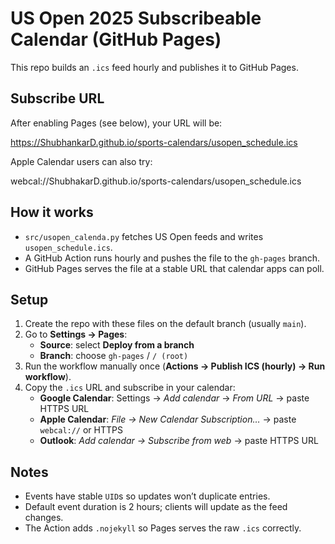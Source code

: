 # US Open 2025 Subscribeable Calendar (GitHub Pages)

This repo builds an `.ics` feed hourly and publishes it to GitHub Pages.

## Subscribe URL

After enabling Pages (see below), your URL will be:

https://ShubhankarD.github.io/sports-calendars/usopen_schedule.ics

Apple Calendar users can also try:

webcal://ShubhakarD.github.io/sports-calendars/usopen_schedule.ics

## How it works

- `src/usopen_calenda.py` fetches US Open feeds and writes `usopen_schedule.ics`.
- A GitHub Action runs hourly and pushes the file to the `gh-pages` branch.
- GitHub Pages serves the file at a stable URL that calendar apps can poll.

## Setup

1. Create the repo with these files on the default branch (usually `main`).
2. Go to **Settings → Pages**:
   - **Source**: select **Deploy from a branch**
   - **Branch**: choose `gh-pages` / `/ (root)`
3. Run the workflow manually once (**Actions → Publish ICS (hourly) → Run workflow**).
4. Copy the `.ics` URL and subscribe in your calendar:
   - **Google Calendar**: Settings → *Add calendar* → *From URL* → paste HTTPS URL
   - **Apple Calendar**: *File → New Calendar Subscription…* → paste `webcal://` or HTTPS
   - **Outlook**: *Add calendar → Subscribe from web* → paste HTTPS URL

## Notes

- Events have stable `UID`s so updates won’t duplicate entries.
- Default event duration is 2 hours; clients will update as the feed changes.
- The Action adds `.nojekyll` so Pages serves the raw `.ics` correctly.